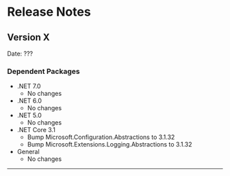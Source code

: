 # Release Notes

## Version X

Date: ???

### Dependent Packages

- .NET 7.0
  - No changes
- .NET 6.0
  - No changes
- .NET 5.0
  - No changes
- .NET Core 3.1
  - Bump Microsoft.Configuration.Abstractions to 3.1.32
  - Bump Microsoft.Extensions.Logging.Abstractions to 3.1.32
- General
  - No changes

---


